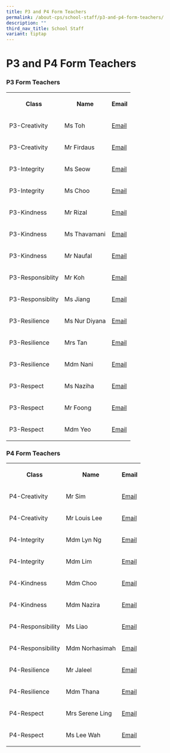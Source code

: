 ```yaml
---
title: P3 and P4 Form Teachers
permalink: /about-cps/school-staff/p3-and-p4-form-teachers/
description: ""
third_nav_title: School Staff
variant: tiptap
---
```

<h1><strong>P3 and P4 Form Teachers</strong></h1><h3>P3 Form Teachers</h3><table><tbody><tr><th rowspan="1" colspan="1"><p>Class</p></th><th rowspan="1" colspan="1"><p>Name</p></th><th rowspan="1" colspan="1"><p>Email</p></th></tr><tr><td rowspan="1" colspan="1"><p>P3-Creativity</p></td><td rowspan="1" colspan="1"><p>Ms Toh </p></td><td rowspan="1" colspan="1"><p><a href="mailto:toh_jia_wen@moe.edu.sg" rel="noopener noreferrer nofollow" target="_blank">Email</a></p></td></tr><tr><td rowspan="1" colspan="1"><p>P3-Creativity</p></td><td rowspan="1" colspan="1"><p>Mr Firdaus</p></td><td rowspan="1" colspan="1"><p><a href="mailto:muhammad_firdaus_nasirjaya@moe.edu.sg" rel="noopener noreferrer nofollow" target="_blank">Email</a></p></td></tr><tr><td rowspan="1" colspan="1"><p>P3-Integrity</p></td><td rowspan="1" colspan="1"><p>Ms Seow</p></td><td rowspan="1" colspan="1"><p><a href="mailto:seow_angelia@moe.edu.sg" rel="noopener noreferrer nofollow" target="_blank">Email</a></p></td></tr><tr><td rowspan="1" colspan="1"><p>P3-Integrity</p></td><td rowspan="1" colspan="1"><p>Ms Choo</p></td><td rowspan="1" colspan="1"><p><a href="mailto:choo_shiao_hui@moe.edu.sg" rel="noopener noreferrer nofollow" target="_blank">Email</a></p></td></tr><tr><td rowspan="1" colspan="1"><p>P3-Kindness</p></td><td rowspan="1" colspan="1"><p>Mr Rizal</p></td><td rowspan="1" colspan="1"><p><a href="mailto:mohamed_rizal_abdul_aziz@moe.edu.sg@moe.edu.sg" rel="noopener noreferrer nofollow" target="_blank">Email</a></p></td></tr><tr><td rowspan="1" colspan="1"><p>P3-Kindness</p></td><td rowspan="1" colspan="1"><p>Ms Thavamani</p></td><td rowspan="1" colspan="1"><p><a href="mailto:Periasamy_Thavamani@moe.edu.sg" rel="noopener noreferrer nofollow" target="_blank">Email</a></p></td></tr><tr><td rowspan="1" colspan="1"><p>P3-Kindness</p></td><td rowspan="1" colspan="1"><p>Mr Naufal</p></td><td rowspan="1" colspan="1"><p><a href="mailto:muhammad_naufal_haji_ariffin@moe.edu.sg" rel="noopener noreferrer nofollow" target="_blank">Email</a></p></td></tr><tr><td rowspan="1" colspan="1"><p>P3-Responsiblity</p></td><td rowspan="1" colspan="1"><p>Mr Koh</p></td><td rowspan="1" colspan="1"><p><a href="mailto:koh_choon_kee@moe.edu.sg" rel="noopener noreferrer nofollow" target="_blank">Email</a></p></td></tr><tr><td rowspan="1" colspan="1"><p>P3-Responsiblity</p></td><td rowspan="1" colspan="1"><p>Ms Jiang</p></td><td rowspan="1" colspan="1"><p><a href="mailto:jiang_jian@moe.edu.sg" rel="noopener noreferrer nofollow" target="_blank">Email</a></p></td></tr><tr><td rowspan="1" colspan="1"><p>P3-Resilience</p></td><td rowspan="1" colspan="1"><p>Ms Nur Diyana</p></td><td rowspan="1" colspan="1"><p><a href="mailto:nur_diyana_hamdan@moe.edu.sg" rel="noopener noreferrer nofollow" target="_blank">Email</a></p></td></tr><tr><td rowspan="1" colspan="1"><p>P3-Resilience</p></td><td rowspan="1" colspan="1"><p>Mrs Tan</p></td><td rowspan="1" colspan="1"><p><a href="mailto:loy_shing_qin@moe.edu.sg" rel="noopener noreferrer nofollow" target="_blank">Email</a></p></td></tr><tr><td rowspan="1" colspan="1"><p>P3-Resilience</p></td><td rowspan="1" colspan="1"><p>Mdm Nani</p></td><td rowspan="1" colspan="1"><p><a href="mailto:nani_rhiani_mohd_taib@moe.edu.sg" rel="noopener noreferrer nofollow" target="_blank">Email</a></p></td></tr><tr><td rowspan="1" colspan="1"><p>P3-Respect</p></td><td rowspan="1" colspan="1"><p>Ms Naziha</p></td><td rowspan="1" colspan="1"><p><a href="mailto:naziha_mahmod@moe.edu.sg" rel="noopener noreferrer nofollow" target="_blank">Email</a></p></td></tr><tr><td rowspan="1" colspan="1"><p>P3-Respect</p></td><td rowspan="1" colspan="1"><p>Mr Foong</p></td><td rowspan="1" colspan="1"><p><a href="mailto:foong_swee_fong@moe.edu.sg" rel="noopener noreferrer nofollow" target="_blank">Email</a></p></td></tr><tr><td rowspan="1" colspan="1"><p>P3-Respect</p></td><td rowspan="1" colspan="1"><p>Mdm Yeo</p></td><td rowspan="1" colspan="1"><p><a href="mailto:yeo_dai_yun@moe.edu.sg" rel="noopener noreferrer nofollow" target="_blank">Email</a></p></td></tr></tbody></table><h3>P4 Form Teachers</h3><table><tbody><tr><th rowspan="1" colspan="1"><p>Class</p></th><th rowspan="1" colspan="1"><p>Name</p></th><th rowspan="1" colspan="1"><p>Email</p></th></tr><tr><td rowspan="1" colspan="1"><p>P4-Creativity</p></td><td rowspan="1" colspan="1"><p>Mr Sim</p></td><td rowspan="1" colspan="1"><p><a href="mailto:sim_eak_bian@moe.edu.sg" rel="noopener noreferrer nofollow" target="_blank">Email</a></p></td></tr><tr><td rowspan="1" colspan="1"><p>P4-Creativity</p></td><td rowspan="1" colspan="1"><p>Mr Louis Lee</p></td><td rowspan="1" colspan="1"><p><a href="mailto:lee_tze_wei@moe.edu.sg" rel="noopener noreferrer nofollow" target="_blank">Email</a></p></td></tr><tr><td rowspan="1" colspan="1"><p>P4-Integrity</p></td><td rowspan="1" colspan="1"><p>Mdm Lyn Ng</p></td><td rowspan="1" colspan="1"><p><a href="mailto:ng_chooi_yew@moe.edu.sg" rel="noopener noreferrer nofollow" target="_blank">Email</a></p></td></tr><tr><td rowspan="1" colspan="1"><p>P4-Integrity</p></td><td rowspan="1" colspan="1"><p>Mdm Lim</p></td><td rowspan="1" colspan="1"><p><a href="mailto:lim_chun_ling@moe.edu.sg" rel="noopener noreferrer nofollow" target="_blank">Email</a></p></td></tr><tr><td rowspan="1" colspan="1"><p>P4-Kindness</p></td><td rowspan="1" colspan="1"><p>Mdm Choo</p></td><td rowspan="1" colspan="1"><p><a href="mailto:choo_poh_hong_millie@moe.edu.sg" rel="noopener noreferrer nofollow" target="_blank">Email</a></p></td></tr><tr><td rowspan="1" colspan="1"><p>P4-Kindness</p></td><td rowspan="1" colspan="1"><p>Mdm Nazira</p></td><td rowspan="1" colspan="1"><p><a href="mailto:nazira_abdullah@moe.edu.sg" rel="noopener noreferrer nofollow" target="_blank">Email</a></p></td></tr><tr><td rowspan="1" colspan="1"><p>P4-Responsibility</p></td><td rowspan="1" colspan="1"><p>Ms Liao</p></td><td rowspan="1" colspan="1"><p><a href="mailto:liao_chieh_hsin@moe.edu.sg" rel="noopener noreferrer nofollow" target="_blank">Email</a></p></td></tr><tr><td rowspan="1" colspan="1"><p>P4-Responsibility</p></td><td rowspan="1" colspan="1"><p>Mdm Norhasimah</p></td><td rowspan="1" colspan="1"><p><a href="mailto:norhasimah_abdul_rahim@moe.edu.sg" rel="noopener noreferrer nofollow" target="_blank">Email</a></p></td></tr><tr><td rowspan="1" colspan="1"><p>P4-Resilience</p></td><td rowspan="1" colspan="1"><p>Mr Jaleel</p></td><td rowspan="1" colspan="1"><p><a href="mailto:jaleel_mohamed_ali@moe.edu.sg" rel="noopener noreferrer nofollow" target="_blank">Email</a></p></td></tr><tr><td rowspan="1" colspan="1"><p>P4-Resilience</p></td><td rowspan="1" colspan="1"><p>Mdm Thana</p></td><td rowspan="1" colspan="1"><p><a href="mailto:narayanan_thanaletchimi@moe.edu.sg" rel="noopener noreferrer nofollow" target="_blank">Email</a></p></td></tr><tr><td rowspan="1" colspan="1"><p>P4-Respect</p></td><td rowspan="1" colspan="1"><p>Mrs Serene Ling</p></td><td rowspan="1" colspan="1"><p><a href="mailto:serene_wong_hui_boon@moe.edu.sg" rel="noopener noreferrer nofollow" target="_blank">Email</a></p></td></tr><tr><td rowspan="1" colspan="1"><p>P4-Respect</p></td><td rowspan="1" colspan="1"><p>Ms Lee Wah</p></td><td rowspan="1" colspan="1"><p><a href="mailto:lee_wah@moe.edu.sg" rel="noopener noreferrer nofollow" target="_blank">Email</a></p></td></tr></tbody></table><p></p>